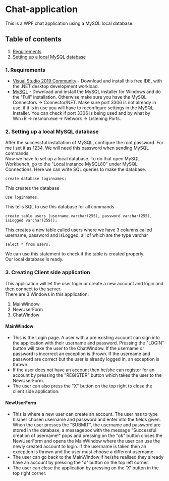 # Chat-application
This is a WPF chat application using a MySQL local database.

## Table of contents
1. [Requirements]()
2. [Setting up a local MySQL database]()

### 1. Requirements
- [Visual Studio 2019 Community](https://visualstudio.microsoft.com/downloads/) - Download and install this free IDE, with the .NET desktop development workload. 
- [MySQL](https://dev.mysql.com/downloads/) - Download and install the MySQL installer for Windows and do the "Full" installation. Otherwise make sure you have the MySQL Connectors -> Connector/NET. Make sure port 3306 is not already in use, if it is in use you will have to reconfigure settings in the MySQL Installer. You can check if port 3306 is being used and by what by Win+R -> resmon.exe -> Network -> Listening Ports.

### 2. Setting up a local MySQL database
After the successful installation of MySQL, configure the root password. For me i set it as 1234. We will need this password when sending MySQL commands.  
Now we have to set up a local database. To do that open MySQL Workbench, go to the "Local instance MySQL80" under MySQL Connections. Here we can write SQL queries to make the database.  
```
create database loginnames;
```
This creates the database
```
use loginnames;
```
This tells SQL to use this database for all commands
```
create table users (username varchar(255), password varchar(255), isLogged varchar(255));
```
This creates a new table called users where we have 3 columns called username, password and isLogged, all of which are the type varchar
```
select * from users;
```
We can use this statement to check if the table is created properly.  
Our local database is ready.

### 3. Creating Client side application
This application will let the user login or create a new account and login and then connect to the server.  
There are 3 Windows in this application:
1. MainWindow
2. NewUserForm
3. ChatWindow

#### MainWindow
- This is the Login page. A user with a pre existing account can sign into the application with their username and password. Pressing the "LOGIN" button will take the user to the ChatWindow. If the username or password is incorrect an exception is thrown. If the username and password are correct but the user is already logged in, an exception is thrown.
- If the user does not have an account then he/she can register for an account by pressing the "REGISTER" button which takes the user to the NewUserForm.
- The user can also press the "X" button on the top right to close the client side application.

#### NewUserForm
- This is where a new user can create an account. The user has to type his/her chosen username and password and enter into the fields given. When the user presses the "SUBMIT", the username and password are stored in the database, a messagebox with the message "Successful creation of username!" pops and pressing on the "ok" button closes the NewUserForm and opens the MainWindow where the user can use the newly created account to login. If the username is taken then an exception is thrown and the user must choose a different username.
- The user can go back to the MainWindow if he/she realised they already have an account by pressing the '↲' button on the top left corner.
- The user can close the application by pressing on the 'X' button in the top right corner.